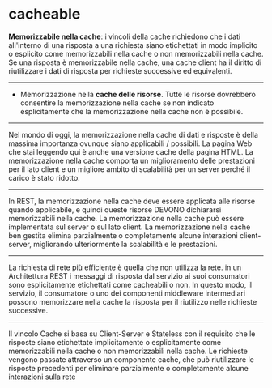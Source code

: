 # cacheable

**Memorizzabile nella cache**: i vincoli della cache richiedono che i dati all'interno di una risposta a una richiesta siano etichettati in modo implicito o esplicito come memorizzabili nella cache o non memorizzabili nella cache. Se una risposta è memorizzabile nella cache, una cache client ha il diritto di riutilizzare i dati di risposta per richieste successive ed equivalenti.

---

* Memorizzazione nella **cache delle risorse**. Tutte le risorse dovrebbero consentire la memorizzazione nella cache se non indicato esplicitamente che la memorizzazione nella cache non è possibile.


---

Nel mondo di oggi, la memorizzazione nella cache di dati e risposte è della massima importanza ovunque siano applicabili / possibili. La pagina Web che stai leggendo qui è anche una versione cache della pagina HTML. La memorizzazione nella cache comporta un miglioramento delle prestazioni per il lato client e un migliore ambito di scalabilità per un server perché il carico è stato ridotto.

---

In REST, la memorizzazione nella cache deve essere applicata alle risorse quando applicabile, e quindi queste risorse DEVONO dichiararsi memorizzabili nella cache. La memorizzazione nella cache può essere implementata sul server o sul lato client.
La memorizzazione nella cache ben gestita elimina parzialmente o completamente alcune interazioni client-server, migliorando ulteriormente la scalabilità e le prestazioni.

---

La richiesta di rete più efficiente è quella che non utilizza la rete.
in un Architettura REST i messaggi di risposta dal servizio ai suoi consumatori sono esplicitamente etichettati come cacheabili o non. In questo modo, il servizio, il consumatore o uno dei componenti middleware intermediari possono memorizzare nella cache la risposta per il riutilizzo nelle richieste successive.

---

Il vincolo Cache si basa su Client-Server e Stateless con il requisito che le risposte siano etichettate implicitamente o esplicitamente come memorizzabili nella cache o non memorizzabili nella cache. Le richieste vengono passate attraverso un componente cache, che può riutilizzare le risposte precedenti per eliminare parzialmente o completamente alcune interazioni sulla rete